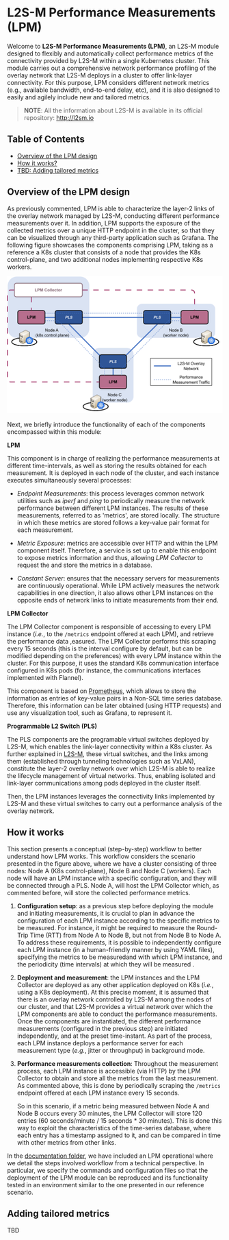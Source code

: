 # L2S-M Performance Measurements (LPM)

Welcome to **L2S-M Performance Measurements (LPM)**, an L2S-M module designed to flexibly and automatically collect performance metrics of the connectivity provided by L2S-M within a single Kubernetes cluster. This module carries out a comprehensive network performance profiling of the overlay network that L2S-M deploys in a cluster to offer link-layer connectivity. For this purpose, LPM considers different network metrics (e.g., available bandwidth, end-to-end delay, etc), and it is also designed to easily and agilely include new and tailored metrics.


> **NOTE**:
>  All the information about L2S-M is available in its official repository: http://l2sm.io


## Table of Contents

- [Overview of the LPM design](#overview-of-the-lpm-design)
- [How it works?](#how-it-works)
- [TBD: Adding tailored metrics](#adding-tailored-metrics)


## Overview of the LPM design

As previously commented, LPM is able to characterize the layer-2 links of the overlay network managed by L2S-M, conducting different performance measurements over it. In addition, LPM supports the exposure of the collected metrics over a unique HTTP endpoint in the cluster, so that they can be visualized through any third-party application such as Grafana. The following figure showcases the components comprising LPM, taking as a reference a K8s cluster that consists of a node that provides the K8s control-plane, and two additional nodes implementing respective K8s workers.



![alt text](./resources/metrics_module_3nodes.svg "Module's architecture")

Next, we briefly introduce the functionality of each of the components encompassed within this module:

**LPM**

This component is in charge of realizing the performance measurements at different time-intervals, as well as storing the results obtained for each measurement. It is deployed in each node of the cluster, and each instance executes simultaneously several processes:


- *Endpoint Measurements*: this process leverages common network utilities such as _iperf_ and _ping_ to periodically measure the network performance between different LPM instances. The results of these measurements, referred to as 'metrics', are stored locally. The structure in which these metrics are stored follows a key-value pair format for each measurement. 

- *Metric Exposure*: metrics are accessible over HTTP and within the LPM component itself. Therefore, a service is set up to enable this endpoint to expose metrics information and thus, allowing _LPM Collector_ to request the  and store the metrics in a database.

- *Constant Server*: ensures that the necessary servers for measurements are continuously operational. While LPM actively measures the network capabilities in one direction, it also allows other LPM instances on the opposite ends of network links to initiate measurements from their end. 

**LPM Collector** 

The LPM Collector component is responsible of accessing to every LPM instance (_i.e._, to the `/metrics` endpoint offered at each LPM), and retrieve the performance data ,easured. The LPM Collector performs this scraping every 15 seconds (this is the interval configure by default, but can be modified depending on the preferences) with every LPM instance within the cluster. For this purpose, it uses the standard K8s communication interface configured in K8s pods (for instance, the communications interfaces implemented with Flannel).

This component is based on [Prometheus](https://github.com/prometheus/prometheus), which allows to store the information as entries of key-value pairs in a Non-SQL time series database. Therefore, this information can be later obtained (using HTTP requests) and use any visualization tool, such as Grafana, to represent it.

**Programmable L2 Switch (PLS)**

The PLS components are the programable virtual switches deployed by L2S-M, which enables the link-layer connectivity within a K8s cluster. As further explained in [L2S-M](http://l2sm.io), these virtual switches, and the links among them (established through tunneling technologies such as VxLAN), constitute the layer-2 overlay network over which L2S-M is able to realize the lifecycle management of virtual networks. Thus, enabling isolated and link-layer communications among pods deployed in the cluster itself.   

Then, the LPM instances leverages the connectivity links implemented by L2S-M and these virtual switches to carry out a performance analysis of the overlay network. 


## How it works

This section presents a conceptual (step-by-step) workflow to better understand how LPM works. This workflow considers the scenario presented in the figure above, where we have a cluster consisting of three nodes: Node A (K8s control-plane), Node B and Node C (workers). Each node will have an LPM instance with a specific configuration, and they will be connected through a PLS. Node A, will host the LPM Collector which, as commented before, will store the collected performance metrics.

1. **Configuration setup**:
   as a previous step before deploying the module and initiating measurements, it is crucial to plan in advance the configuration of each LPM instance according to the specific metrics to be measured. For instance, it might be required to measure the Round-Trip Time (RTT) from Node A to Node B,  but not from Node B to Node A. To address these requirements, it is possible to independently configure each LPM instance (in a human-friendly manner by using YAML files), specifying the metrics to be measuredand with which LPM instance, and the periodicity (time intervals) at which they will be measured .

2. **Deployment and measurement**:
   the LPM instances and the LPM Collector are deployed as any other application deployed on K8s (_i.e._, using a K8s deployment). At this precise moment, it is assumed that there is an overlay network controlled by L2S-M among the nodes of our cluster, and that L2S-M provides a virtual network over which the LPM components are able to conduct the performance measurements. Once the components are instantiated, the different performance measurements (configured in the previous step) are initiated independently, and at the preset time-instant. As part of the process, each LPM instance deploys a performance server for each measurement type (_e.g._, jitter or throughput) in background mode.


3. **Performance measurements collection**:
   Throughout the measurement process, each LPM instance is accessible (via HTTP) by the LPM Collector to obtain and store all the metrics from the last measurement. As commented above, this is done by periodically scraping the `/metrics` endpoint offered at each LPM instance every 15 seconds.

   So in this scenario, if a metric being measured between Node A and Node B occurs every 30 minutes, the LPM Collector will store 120 entries (60 seconds/minute / 15 seconds * 30 minutes). This is done this way to exploit the characteristics of the time-series database, where each entry has a timestamp assigned to it, and can be compared in time with other metrics from other links.


In the [documentation folder](docs/lpm-operational-example.md), we have included an LPM operational where we detail the steps involved workflow from a technical perspective. In particular, we specify the commands and configuration files so that the deployment of the LPM module can be reproduced and its functionality tested in an environment similar to the one presented in our reference scenario. 

## Adding tailored metrics
TBD
